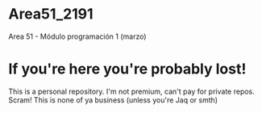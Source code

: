 # Area51_2191
Area 51 - Módulo programación 1 (marzo)

# If you're here you're probably lost!
This is a personal repository. I'm not premium, can't pay for private repos.
Scram! This is none of ya business (unless you're Jaq or smth)
